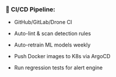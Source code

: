 ### 🔹 CI/CD Pipeline:

- GitHub/GitLab/Drone CI
    
- Auto-lint & scan detection rules
    
- Auto-retrain ML models weekly
    
- Push Docker images to K8s via ArgoCD
    
- Run regression tests for alert engine